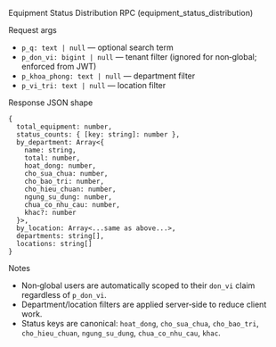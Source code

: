 Equipment Status Distribution RPC (equipment_status_distribution)

Request args
- `p_q: text | null` — optional search term
- `p_don_vi: bigint | null` — tenant filter (ignored for non‑global; enforced from JWT)
- `p_khoa_phong: text | null` — department filter
- `p_vi_tri: text | null` — location filter

Response JSON shape
```
{
  total_equipment: number,
  status_counts: { [key: string]: number },
  by_department: Array<{
    name: string,
    total: number,
    hoat_dong: number,
    cho_sua_chua: number,
    cho_bao_tri: number,
    cho_hieu_chuan: number,
    ngung_su_dung: number,
    chua_co_nhu_cau: number,
    khac?: number
  }>,
  by_location: Array<...same as above...>,
  departments: string[],
  locations: string[]
}
```

Notes
- Non‑global users are automatically scoped to their `don_vi` claim regardless of `p_don_vi`.
- Department/location filters are applied server‑side to reduce client work.
- Status keys are canonical: `hoat_dong`, `cho_sua_chua`, `cho_bao_tri`, `cho_hieu_chuan`, `ngung_su_dung`, `chua_co_nhu_cau`, `khac`.


